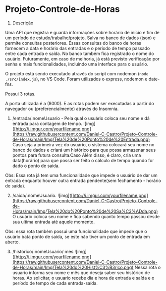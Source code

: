 # Projeto-Controle-de-Horas

1. Descrição

Uma API que registra e guarda informações sobre horário de início e fim de um período de estudo/trabalho/projeto. Salva no banco de dados (json) e permite consultas posteriores. Essas consultas do banco de horas fornecem a data e horário das entradas e o período de tempo passado entre cada entrada e saída. No banco também fica registrado o nome do usuário. Futuramente, em caso de melhoria, já está previsto verificação por senha e mais funcionalidades, incluindo uma interface para o usuário.

O projeto está sendo executado através do script com nodemon (`node ./src/index.js`), no VS Code. Foram utilizados o express, nodemon e date-fns.

Possui 3 rotas.

A porta utilizada é a (8000). E as rotas podem ser executadas a partir do navegador ou (preferencialmente) através do Insomnia.

1. /entrada/:nomeUsuario - Pela qual o usuário coloca seu nome e dá entrada para contagem de tempo.
![img]([http://i.imgur.com/yourfilename.png](https://raw.githubusercontent.com/Daniel-C-Castro/Projeto-Controle-de-Horas/main/Img/Tela%20de%20Ponto%20de%20Entrada.png)
Caso seja a primeira vez do usuário, o sistema colocará seu nome no banco de dados e criará um histórico para que possa armazenar seus pontos para futura consulta.Caso
Além disso, é claro, cria uma data(horário) para que possa ser feito o cálculo de tempo quando for dado o ponto de saída.

Obs: Essa rota já tem uma funcionalidade que impede o usuário de dar um entrada enquanto houver outra entrada pendente(sem fechamento - horário de saída).

2. /saida/:nomeUsuario.
![img]([http://i.imgur.com/yourfilename.png](https://raw.githubusercontent.com/Daniel-C-Castro/Projeto-Controle-de-Horas/main/Img/Tela%20do%20Ponto%20de%20Sa%C3%ADda.png)
O usuário coloca seu nome e fica sabendo quanto tempo passou desde sua ultima entrada até aquele momento.

Obs: essa rota também possui uma funcionalidade que impede que o usuário bata ponto de saída, se este não tiver um ponto de entrada em aberto.

3. /historico/:nomeUsuario/:mes
![img]([http://i.imgur.com/yourfilename.png](https://raw.githubusercontent.com/Daniel-C-Castro/Projeto-Controle-de-Horas/main/Img/Tela%20do%20Hist%C3%B3rico.png)
Nessa rota o usuario informa seu nome e mês que deseja saber seu histórico de horas. Ao solicitar, o usuario recebe dia e hora de entrada e saída e o período de tempo de cada entrada-saída.
